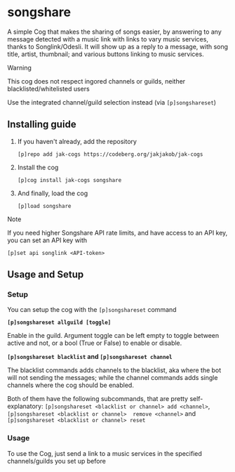 # songshare

A simple Cog that makes the sharing of songs easier, by answering to any message detected with a music link with links to vary music services, thanks to Songlink/Odesli. It will show up as a reply to a message, with song title, artist, thumbnail; and various buttons linking to music services.

>[!WARNING]
>This cog does not respect ingored channels or guilds, neither blacklisted/whitelisted users
>
>Use the integrated channel/guild selection instead (via `[p]songshareset`)

## Installing guide


1. If you haven't already, add the repository

	`[p]repo add jak-cogs https://codeberg.org/jakjakob/jak-cogs`
	
2. Install the cog

	`[p]cog install jak-cogs songshare`
	
3. And finally, load the cog

	`[p]load songshare`
	
>[!NOTE]
>If you need higher Songshare API rate limits, and have access to an API key, you can set an API key with
>
>`[p]set api songlink <API-token>`


## Usage and Setup

### Setup

You can setup the cog with the `[p]songshareset` command


**`[p]songshareset allguild [toggle]`**

Enable in the guild. Argument toggle can be left empty to toggle between active and not, or a bool (True or False) to enable or disable.

**`[p]songshareset blacklist` and `[p]songshareset channel`**

The blacklist commands adds channels to the blacklist, aka where the bot will not sending the messages; while the channel commands adds single channels where the cog should be enabled.

Both of them have the following subcommands, that are pretty self-explanatory:
`[p]songshareset <blacklist or channel> add <channel>`, `[p]songshareset <blacklist or channel>  remove <channel>` and `[p]songshareset <blacklist or channel> reset`

### Usage

To use the Cog, just send a link to a music services in the specified channels/guilds you set up before